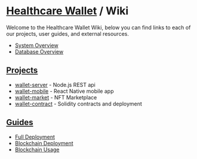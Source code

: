 # [Healthcare Wallet](https://github.com/Healthcare-Wallet/wallet/tree/main) / Wiki

Welcome to the Healthcare Wallet Wiki, below you can find links to each of our projects, user guides, and external resources.

* [System Overview](https://github.com/Healthcare-Wallet/wallet/tree/main/wiki/SystemOverview.md)
* [Database Overview](https://github.com/Healthcare-Wallet/wallet/tree/main/wiki/DatabaseOverview.md)

## [Projects](https://github.com/Healthcare-Wallet/wallet/tree/main/wiki/projects)

* [wallet-server](https://github.com/Healthcare-Wallet/wallet/tree/main/wiki/projects/WalletServer.md) - Node.js REST api
* [wallet-mobile](https://github.com/Healthcare-Wallet/wallet/tree/main/wiki/projects/WalletMobile.md) - React Native mobile app
* [wallet-market](https://github.com/Healthcare-Wallet/wallet/tree/main/wiki/projects/WalletMarket.md) - NFT Marketplace
* [wallet-contract](https://github.com/Healthcare-Wallet/wallet/tree/main/wiki/projects/WalletContract.md) - Solidity contracts and deployment

## [Guides](https://github.com/Healthcare-Wallet/wallet/tree/main/wiki/guides)

* [Full Deployment](https://github.com/Healthcare-Wallet/wallet/tree/main/wiki/guides/FullDeployment.md)
* [Blockchain Deployment](https://github.com/Healthcare-Wallet/wallet/tree/main/wiki/guides/BlockchainDeployment.md)
* [Blockchain Usage](https://github.com/Healthcare-Wallet/wallet/tree/main/wiki/guides/BlockchainUsage.md)

